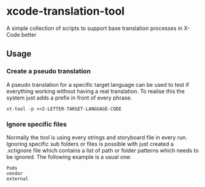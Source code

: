 # xcode-translation-tool
A simple collection of scripts to support base translation processes in X-Code better

## Usage

### Create a pseudo translation 
A pseudo translation for a specific target language can be used to test if everything working without having a real translation. 
To realise this the system just adds a prefix in front of every phrase. 

```shell
xt-tool -p <<2-LETTER-TARGET-LANGUAGE-CODE
```

### Ignore specific files
Normally the tool is using every strings and storyboard file in every run. Ignoring specific sub folders or files is possible with just created a .xctignore file which contains a list of path or folder patterns which needs to be ignored. The following example is a usual one:

```
Pods
vendor
external
```
